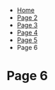 <ul class="breadcrumb">
  <li><a href="index.html">Home</a></li>
  <li><a href="page2.html">Page 2</a></li>
  <li><a href="page3.html">Page 3</a></li>
  <li><a href="page4.html">Page 4</a></li>
  <li><a href="page5.html">Page 5</a></li>
  <li>Page 6</li>
</ul>





<h1> Page 6 </h1>

